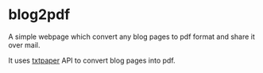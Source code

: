 # blog2pdf
A simple webpage which convert any blog pages to pdf format and share it over mail.

It uses [txtpaper](https://txtpaper.com/api/) API to convert blog pages into pdf.


